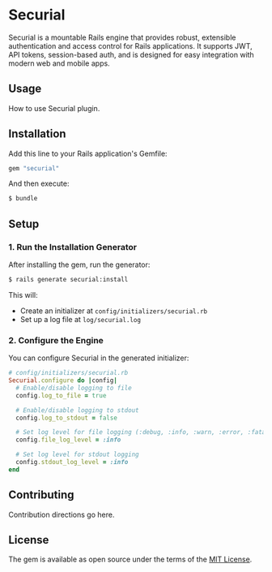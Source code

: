 # Securial

Securial is a mountable Rails engine that provides robust, extensible authentication and access control for Rails applications. It supports JWT, API tokens, session-based auth, and is designed for easy integration with modern web and mobile apps.

## Usage

How to use Securial plugin.

## Installation

Add this line to your Rails application's Gemfile:

```ruby
gem "securial"
```

And then execute:

```bash
$ bundle
```

## Setup

### 1. Run the Installation Generator

After installing the gem, run the generator:

```bash
$ rails generate securial:install
```

This will:

- Create an initializer at `config/initializers/securial.rb`
- Set up a log file at `log/securial.log`

### 2. Configure the Engine

You can configure Securial in the generated initializer:

```ruby
# config/initializers/securial.rb
Securial.configure do |config|
  # Enable/disable logging to file
  config.log_to_file = true

  # Enable/disable logging to stdout
  config.log_to_stdout = false

  # Set log level for file logging (:debug, :info, :warn, :error, :fatal)
  config.file_log_level = :info

  # Set log level for stdout logging
  config.stdout_log_level = :info
end
```

## Contributing

Contribution directions go here.

## License

The gem is available as open source under the terms of the [MIT License](https://opensource.org/licenses/MIT).
